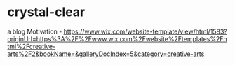 ﻿# crystal-clear
a blog
Motivation -
https://www.wix.com/website-template/view/html/1583?originUrl=https%3A%2F%2Fwww.wix.com%2Fwebsite%2Ftemplates%2Fhtml%2Fcreative-arts%2F2&bookName=&galleryDocIndex=5&category=creative-arts
